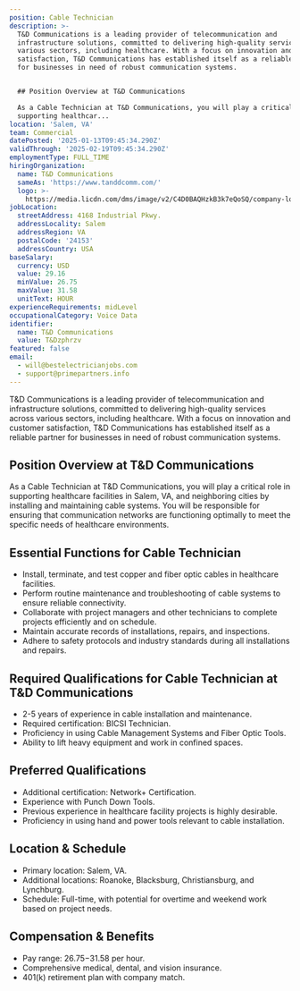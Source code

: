 ```yaml
---
position: Cable Technician
description: >-
  T&D Communications is a leading provider of telecommunication and
  infrastructure solutions, committed to delivering high-quality services across
  various sectors, including healthcare. With a focus on innovation and customer
  satisfaction, T&D Communications has established itself as a reliable partner
  for businesses in need of robust communication systems.


  ## Position Overview at T&D Communications

  As a Cable Technician at T&D Communications, you will play a critical role in
  supporting healthcar...
location: 'Salem, VA'
team: Commercial
datePosted: '2025-01-13T09:45:34.290Z'
validThrough: '2025-02-19T09:45:34.290Z'
employmentType: FULL_TIME
hiringOrganization:
  name: T&D Communications
  sameAs: 'https://www.tanddcomm.com/'
  logo: >-
    https://media.licdn.com/dms/image/v2/C4D0BAQHzkB3k7eQoSQ/company-logo_200_200/company-logo_200_200/0/1631320385872?e=2147483647&v=beta&t=nuFy5lrwqoCuQ6_2P8hO_EwhwJlnndzcbM7ZPSfdKlM
jobLocation:
  streetAddress: 4168 Industrial Pkwy.
  addressLocality: Salem
  addressRegion: VA
  postalCode: '24153'
  addressCountry: USA
baseSalary:
  currency: USD
  value: 29.16
  minValue: 26.75
  maxValue: 31.58
  unitText: HOUR
experienceRequirements: midLevel
occupationalCategory: Voice Data
identifier:
  name: T&D Communications
  value: T&Dzphrzv
featured: false
email:
  - will@bestelectricianjobs.com
  - support@primepartners.info
---
```




T&D Communications is a leading provider of telecommunication and infrastructure solutions, committed to delivering high-quality services across various sectors, including healthcare. With a focus on innovation and customer satisfaction, T&D Communications has established itself as a reliable partner for businesses in need of robust communication systems.

## Position Overview at T&D Communications
As a Cable Technician at T&D Communications, you will play a critical role in supporting healthcare facilities in Salem, VA, and neighboring cities by installing and maintaining cable systems. You will be responsible for ensuring that communication networks are functioning optimally to meet the specific needs of healthcare environments.

## Essential Functions for Cable Technician
- Install, terminate, and test copper and fiber optic cables in healthcare facilities.
- Perform routine maintenance and troubleshooting of cable systems to ensure reliable connectivity.
- Collaborate with project managers and other technicians to complete projects efficiently and on schedule.
- Maintain accurate records of installations, repairs, and inspections.
- Adhere to safety protocols and industry standards during all installations and repairs.

## Required Qualifications for Cable Technician at T&D Communications
- 2-5 years of experience in cable installation and maintenance.
- Required certification: BICSI Technician.
- Proficiency in using Cable Management Systems and Fiber Optic Tools.
- Ability to lift heavy equipment and work in confined spaces.

## Preferred Qualifications
- Additional certification: Network+ Certification.
- Experience with Punch Down Tools.
- Previous experience in healthcare facility projects is highly desirable.
- Proficiency in using hand and power tools relevant to cable installation.

## Location & Schedule
- Primary location: Salem, VA.
- Additional locations: Roanoke, Blacksburg, Christiansburg, and Lynchburg.
- Schedule: Full-time, with potential for overtime and weekend work based on project needs.

## Compensation & Benefits
- Pay range: $26.75-$31.58 per hour.
- Comprehensive medical, dental, and vision insurance.
- 401(k) retirement plan with company match.
